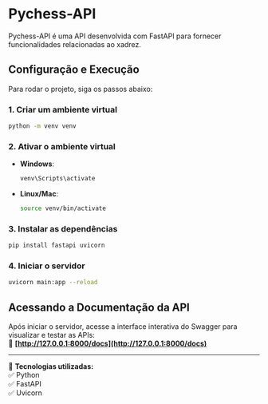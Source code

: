 # Pychess-API

Pychess-API é uma API desenvolvida com FastAPI para fornecer funcionalidades relacionadas ao xadrez.

## Configuração e Execução

Para rodar o projeto, siga os passos abaixo:

### 1. Criar um ambiente virtual  
```sh
python -m venv venv
```

### 2. Ativar o ambiente virtual  
- **Windows**:  
  ```sh
  venv\Scripts\activate
  ```
- **Linux/Mac**:  
  ```sh
  source venv/bin/activate
  ```

### 3. Instalar as dependências  
```sh
pip install fastapi uvicorn
```

### 4. Iniciar o servidor  
```sh
uvicorn main:app --reload
```

## Acessando a Documentação da API  

Após iniciar o servidor, acesse a interface interativa do Swagger para visualizar e testar as APIs:  
🔗 **[http://127.0.0.1:8000/docs](http://127.0.0.1:8000/docs)**

---

📌 **Tecnologias utilizadas:**  
✅ Python  
✅ FastAPI  
✅ Uvicorn  

